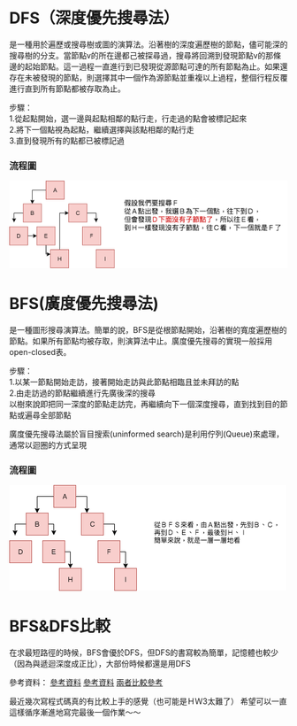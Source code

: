 # DFS（深度優先搜尋法）
是一種用於遍歷或搜尋樹或圖的演算法。沿著樹的深度遍歷樹的節點，儘可能深的搜尋樹的分支。當節點v的所在邊都己被探尋過，搜尋將回溯到發現節點v的那條邊的起始節點。這一過程一直進行到已發現從源節點可達的所有節點為止。如果還存在未被發現的節點，則選擇其中一個作為源節點並重複以上過程，整個行程反覆進行直到所有節點都被存取為止。  

步驟：  
1.從起點開始，選一邊與起點相鄰的點行走，行走過的點會被標記起來  
2.將下一個點視為起點，繼續選擇與該點相鄰的點行走  
3.直到發現所有的點都已被標記過  

### 流程圖
![](https://github.com/hsuanwen0114/sharon8811437/blob/master/BFS%26DFS/dfs.png)  

# BFS(廣度優先搜尋法)  
是一種圖形搜尋演算法。簡單的說，BFS是從根節點開始，沿著樹的寬度遍歷樹的節點。如果所有節點均被存取，則演算法中止。廣度優先搜尋的實現一般採用open-closed表。 

步驟：  
1.以某一節點開始走訪，接著開始走訪與此節點相臨且並未拜訪的點  
2.由走訪過的節點繼續進行先廣後深的搜尋  
以樹來說即把同一深度的節點走訪完，再繼續向下一個深度搜尋，直到找到目的節點或遍尋全部節點

廣度優先搜尋法屬於盲目搜索(uninformed search)是利用佇列(Queue)來處理，通常以迴圈的方式呈現  

### 流程圖
![](https://github.com/hsuanwen0114/sharon8811437/blob/master/BFS%26DFS/%EF%BC%A2%EF%BC%A6%EF%BC%B3.png)  

# BFS&DFS比較

在求最短路徑的時候，BFS會優於DFS，但DFS的書寫較為簡單，記憶體也較少（因為與遞迴深度成正比），大部份時候都還是用DFS   

參考資料：
[參考資料](https://magiclen.org/dfs-bfs/)
[參考資料](http://simonsays-tw.com/web/DFS-BFS/BreadthFirstSearch.html)
[兩者比較參考](https://www.itread01.com/content/1541297601.html)


最近幾次寫程式碼真的有比較上手的感覺（也可能是ＨＷ3太難了）
希望可以一直這樣循序漸進地寫完最後一個作業～～  
